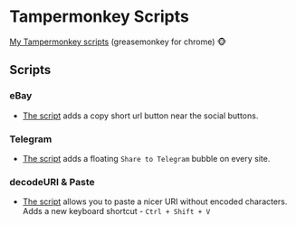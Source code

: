 # Tampermonkey Scripts
[My Tampermonkey scripts](https://greasyfork.org/en/users/32144-ariel) (greasemonkey for chrome) :monkey_face: 

## Scripts
### eBay
* [The script](ebay/add-copy-short-url-btn.user.js) adds a copy short url button near the social buttons.

### Telegram
* [The script](telegram/add-telegram-share-floating-bubble-every-site.user.js) adds a floating `Share to Telegram` bubble on every site.

### decodeURI & Paste
* [The script](paste-decoded/paste-decoded-uri-shortcut.user.js) allows you to paste a nicer URI without encoded characters. Adds a new keyboard shortcut - `Ctrl + Shift + V`